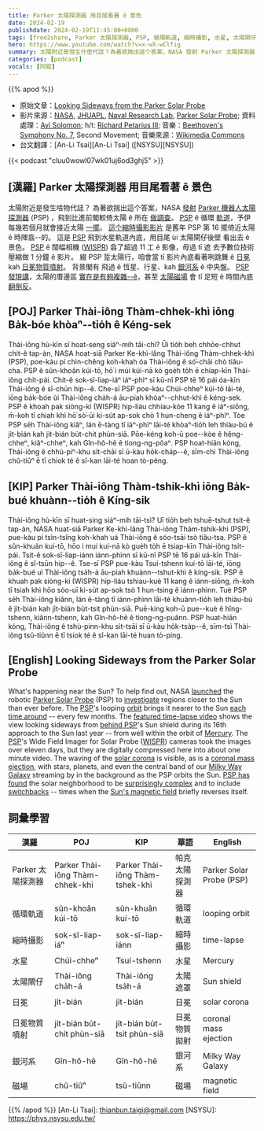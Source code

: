 ```yaml
---
title: Parker 太陽探測器 用目尾看著 ê 景色
date: 2024-02-19
publishdate: 2024-02-19T11:45:00+0800
tags: [free2share, Parker 太陽探測器, PSP, 循環軌道, 縮時攝影, 水星, 太陽閘仔, 日冕, 日冕物質噴射, 銀河系, 磁場]
hero: https://www.youtube.com/watch?v=x-wX-wClfig
summary: 太陽附近是發生什麼代誌？為著欲揣出這个答案，NASA 發射 Parker 太陽探測器 (PSP)，飛到比進前閣較倚太陽 ê 所在做調查。
categories: [podcast]
vocals: [阿錕]
---
```


{{% apod %}}

- 原始文章：[Looking Sideways from the Parker Solar Probe](https://apod.nasa.gov/apod/ap240219.html)
- 影片來源：[NASA](https://www.nasa.gov/), [JHUAPL](https://www.jhuapl.edu/), [Naval Research Lab](https://www.nrl.navy.mil/), [Parker Solar Probe](https://www.nasa.gov/content/goddard/parker-solar-probe); 資料處理：[Avi Solomon](https://vimeo.com/user2675224); h/t: [Richard Petarius III](https://www.uww.edu/ce/camps/music/cellofest/richard-petarius-bio); 音樂：[Beethoven's Symphony No. 7](https://en.wikipedia.org/wiki/Symphony_No._7_(Beethoven)), Second Movement; 音樂來源：[Wikimedia Commons](https://commons.wikimedia.org/wiki/Category:Symphony_No._7_(Beethoven))
- 台文翻譯：[An-Li Tsai][An-Li Tsai] ([NSYSU][NSYSU])

{{< podcast "cluu0wowl07wk01uj6od3ghj5" >}}

## [漢羅] Parker 太陽探測器 用目尾看著 ê 景色
太陽附近是發生啥物代誌？
為著欲揣出這个答案，NASA [發][launch][射][ed] [Parker 機器人太陽探測器][Parker Solar Probe] (PSP) ，飛到比進前閣較倚太陽 ê 所在 [做調查][investigate]。
[PSP][PSP 1] ê 循環 [軌道][orbit]，予伊每幾若個月就會接近太陽 [一擺][each time around]。
[這个縮時攝影影片][featured time-lapse video] 是舊年 PSP 第 16 擺倚近太陽 ê 時陣翕--的。
這是 [PSP][behind PSP] 飛到水星軌道內底，用目尾 ùi 太陽閘仔後壁 看出去 ê 景色。
[PSP][PSP 2] ê 闊幅相機 ([WISPR][WISPR]) 翕了超過 11 工 ê 影像，毋過 tī 遮 去予數位技術 壓縮做 1 分鐘 ê 影片。
綴 PSP 踅太陽行，咱會當 tī 影片內底看著咧跳舞 ê [日冕][solar corona] kah [日冕物質噴射][coronal mass ejection]。
背景閣有 飛過 ê 恆星、行星、kah [銀河系][Milky Way Galaxy] ê 中央盤。
[PSP 發現講][PSP has found]，太陽的厝邊區 [實在是有夠複雜--ê][surprisingly complex]，甚至 [太陽磁場][Sun's magnetic field] 會 tī 足短 ê 時間內底 [翻倒反][switchbacks]。

## [POJ] Parker Thài-iông Thàm-chhek-khì iōng Ba̍k-bóe khòaⁿ--tio̍h ê Kéng-sek
Thài-iông hù-kīn sī hoat-seng siáⁿ-mih tāi-chì?
Ūi tio̍h beh chhōe-chhut chit-ê tap-àn, NASA hoat-siā Parker Ke-khì-lâng Thài-iông Thàm-chhek-khì (PSP), poe-kàu pí chìn-chêng koh-khah óa Thài-iông ê só͘-chāi chò tiâu-cha.
PSP ê sûn-khoân kúi-tō, hō͘ i múi kúi-nā kò goe̍h to̍h ē chiap-kīn Thài-iông chi̍t-pái.
Chit-ê sok-sî-liap-iáⁿ iáⁿ-phìⁿ sī kū-nî PSP tē 16 pái óa-kīn Thài-iông ê sî-chūn hip--ê.
Che-sī PSP poe-kàu Chúi-chheⁿ kúi-tō lāi-té, iōng ba̍k-bóe ùi Thài-iông cha̍h-á āu-piah khòaⁿ--chhut-khì ê kéng-sek.
PSP ê khoah pak siòng-ki (WISPR) hip-liáu chhiau-kòe 11 kang ê iáⁿ-siōng, m̄-koh tī chiah khì hō͘ sò͘-ūi ki-su̍t ap-sok chò 1 hun-cheng ê iáⁿ-phìⁿ.
Tòe PSP se̍h Thài-iông kiâⁿ, lán ē-tàng tī iáⁿ-phìⁿ lāi-té khòaⁿ-tio̍h leh thiàu-bú ê ji̍t-bián kah ji̍t-bián bu̍t-chit phùn-siā.
Pōe-kéng koh-ū poe--kòe ê hêng-chheⁿ, kiâⁿ-chheⁿ, kah Gîn-hô-hē ê tiong-ng-pôaⁿ.
PSP hoat-hiān kóng, Thài-iông ê chhù-piⁿ-khu si̍t-chāi sī ū-kàu ho̍k-cha̍p--ê, sīm-chì Thài-iông chû-tiûⁿ ē tī chiok té ê sî-kan lāi-té hoan tò-péng.

## [KIP] Parker Thài-iông Thàm-tshik-khì iōng Ba̍k-bué khuànn--tio̍h ê Kíng-sik
Thài-iông hù-kīn sī huat-sing siáⁿ-mih tāi-tsì?
Uī tio̍h beh tshuē-tshut tsit-ê tap-àn, NASA huat-siā Parker Ke-khì-lâng Thài-iông Thàm-tshik-khì (PSP), pue-kàu pí tsìn-tsîng koh-khah uá Thài-iông ê sóo-tsāi tsò tiâu-tsa.
PSP ê sûn-khuân kuí-tō, hōo i muí kuí-nā kò gue̍h to̍h ē tsiap-kīn Thài-iông tsi̍t-pái.
Tsit-ê sok-sî-liap-iánn iánn-phìnn sī kū-nî PSP tē 16 pái uá-kīn Thài-iông ê sî-tsūn hip--ê.
Tse-sī PSP pue-kàu Tsuí-tshenn kuí-tō lāi-té, iōng ba̍k-bué uì Thài-iông tsa̍h-á āu-piah khuànn--tshut-khì ê kíng-sik.
PSP ê khuah pak siòng-ki (WISPR) hip-liáu tshiau-kuè 11 kang ê iánn-siōng, m̄-koh tī tsiah khì hōo sòo-uī ki-su̍t ap-sok tsò 1 hun-tsing ê iánn-phìnn.
Tuè PSP se̍h Thài-iông kiânn, lán ē-tàng tī iánn-phìnn lāi-té khuànn-tio̍h leh thiàu-bú ê ji̍t-bián kah ji̍t-bián bu̍t-tsit phùn-siā.
Puē-kíng koh-ū pue--kuè ê hîng-tshenn, kiânn-tshenn, kah Gîn-hô-hē ê tiong-ng-puânn.
PSP huat-hiān kóng, Thài-iông ê tshù-pinn-khu si̍t-tsāi sī ū-kàu ho̍k-tsa̍p--ê, sīm-tsì Thài-iông tsû-tiûnn ē tī tsiok té ê sî-kan lāi-té huan tò-píng.

## [English] Looking Sideways from the Parker Solar Probe
What's happening near the Sun?
To help find out, NASA [launch][launch][ed][ed] the robotic [Parker Solar Probe][Parker Solar Probe] (PSP) to [investigate][investigate] regions closer to the Sun than ever before.
The [PSP][PSP 1]'s looping [orbit][orbit] brings it nearer to the Sun [each time around][each time around] -- every few months.
The [featured time-lapse video][featured time-lapse video] shows the view looking sideways from [behind PSP][behind PSP]'s Sun shield during its 16th approach to the Sun last year -- from well within the orbit of [Mercury][Mercury].
The [PSP][PSP 2]'s Wide Field Imager for Solar Probe ([WISPR][WISPR]) cameras took the images over eleven days, but they are digitally compressed here into about one minute video.
The waving of the [solar corona][solar corona] is visible, as is a [coronal mass ejection][coronal mass ejection], with stars, planets, and even the central band of our [Milky Way Galaxy][Milky Way Galaxy] streaming by in the background as the PSP orbits the Sun.
[PSP has found][PSP has found] the solar neighborhood to be [surprisingly complex][surprisingly complex] and to include [switchbacks][switchbacks] -- times when the [Sun's magnetic field][Sun's magnetic field] briefly reverses itself.

## 詞彙學習

|漢羅|POJ|KIP|華語|English|
|-|-|-|-|-|
|Parker 太陽探測器|Parker Thài-iông Thàm-chhek-khì|Parker Thài-iông Thàm-tshek-khì|帕克太陽探測器|Parker Solar Probe (PSP)|
|循環軌道|sûn-khoân kúi-tō|sûn-khuân kuí-tō|循環軌道|looping orbit|
|縮時攝影|sok-sî-liap-iáⁿ|sok-sî-liap-iánn|縮時攝影|time-lapse|
|水星|Chúi-chheⁿ|Tsuí-tshenn|水星|Mercury|
|太陽閘仔|Thài-iông cha̍h-á|Thài-iông tsa̍h-á|太陽遮罩|Sun shield|
|日冕|ji̍t-bián|ji̍t-bián|日冕|solar corona|
|日冕物質噴射|ji̍t-bián bu̍t-chit phùn-siā|ji̍t-bián bu̍t-tsit phùn-siā|日冕物質拋射|coronal mass ejection|
|銀河系|Gîn-hô-hē|Gîn-hô-hē|銀河系|Milky Way Galaxy|
|磁場|chû-tiûⁿ|tsû-tiûnn|磁場|magnetic field|

{{% /apod %}}
[An-Li Tsai]: thianbun.taigi@gmail.com
[NSYSU]: https://phys.nsysu.edu.tw/

[copyright]: https://apod.nasa.gov/apod/fap/lib/about_apod.html#srapply
[License]: https://creativecommons.org/licenses/by/3.0/

[launch]:https://apod.nasa.gov/apod/ap180815.html
[ed]:https://apod.nasa.gov/apod/ap180816.html
[Parker Solar Probe]:http://parkersolarprobe.jhuapl.edu/
[PSP 1]:https://en.wikipedia.org/wiki/Parker_Solar_Probe
[orbit]:https://svs.gsfc.nasa.gov/4653
[each time around]:https://en.wikipedia.org/wiki/Parker_Solar_Probe#Timeline
[featured time-lapse video]:https://wispr.nrl.navy.mil/encounter16-summary
[behind PSP]:https://www.nature.com/articles/d41586-019-03665-3
[Mercury]:https://science.nasa.gov/mercury/
[PSP 2]:https://science.nasa.gov/mission/parker-solar-probe/
[WISPR]:https://wispr.nrl.navy.mil/
[solar corona]:https://apod.nasa.gov/apod/ap190130.html
[coronal mass ejection]:https://apod.nasa.gov/apod/ap160110.html
[Milky Way Galaxy]:https://imagine.gsfc.nasa.gov/science/objects/milkyway1.html
[PSP has found]:https://www.nasa.gov/feature/goddard/2019/nasas-parker-solar-probe-sheds-new-light-on-the-sun
[surprisingly complex]:https://i0.wp.com/puppytoob.com/wp-content/uploads/2013/05/Messy_Dog_11.jpg
[switchbacks]:https://www.nasa.gov/science-research/heliophysics/switchbacks-science-explaining-parker-solar-probes-magnetic-puzzle/
[Sun's magnetic field]:https://sdo.gsfc.nasa.gov/gallery/main/item/37
[investigate]:https://www.youtube.com/watch?v=5VO5GcfgCz8

